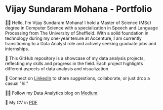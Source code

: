 # Vijay Sundaram Mohana - Portfolio

👋🏽 Hello, I'm Vijay Sundaram Mohana! I hold a Master of Science (MSc) degree in Computer Science with a specialization in Speech and Language Processing from The University of Sheffield. With a solid foundation in technology during my one-year tenure at Accenture, I am currently transitioning to a Data Analyst role and actively seeking graduate jobs and internships.

🚀 This GitHub repository is a showcase of my data analysis projects, reflecting my skills and progress in the field. Each project highlights different aspects of data analysis and visualization. 

🔗 Connect on [LinkedIn]([url](https://www.linkedin.com/in/vijay-sundaram/)) to share suggestions, collaborate, or just drop a casual "hi."

✍🏽 Follow my Data Analytics blog on [Medium]([url](https://medium.com/@vijay_sundaram)https://medium.com/@vijay_sundaram).

📄 My CV in [PDF](url)
